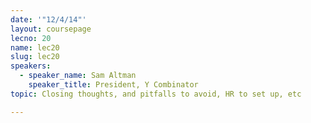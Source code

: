 ```yaml
---
date: '"12/4/14"'
layout: coursepage
lecno: 20
name: lec20
slug: lec20
speakers:
  - speaker_name: Sam Altman
    speaker_title: President, Y Combinator
topic: Closing thoughts, and pitfalls to avoid, HR to set up, etc

---
```

